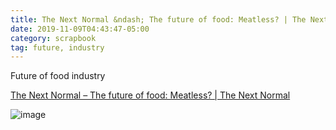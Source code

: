 ```yaml
---
title: The Next Normal &ndash; The future of food: Meatless? | The Next Normal
date: 2019-11-09T04:43:47-05:00
category: scrapbook
tag: future, industry 
---
```


Future of food industry 

[The Next Normal &ndash; The future of food: Meatless? | The Next Normal](https://www.mckinsey.com/featured-insights/the-next-normal/alternative-proteins)

![image](https://www.mckinsey.com/~/media/McKinsey/Featured%20Insights/The%20Next%20Normal/alternative-protein.ashx)